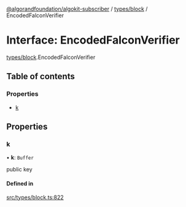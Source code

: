 [@algorandfoundation/algokit-subscriber](../README.md) / [types/block](../modules/types_block.md) / EncodedFalconVerifier

# Interface: EncodedFalconVerifier

[types/block](../modules/types_block.md).EncodedFalconVerifier

## Table of contents

### Properties

- [k](types_block.EncodedFalconVerifier.md#k)

## Properties

### k

• **k**: `Buffer`

public key

#### Defined in

[src/types/block.ts:822](https://github.com/algorandfoundation/algokit-subscriber-ts/blob/main/src/types/block.ts#L822)
